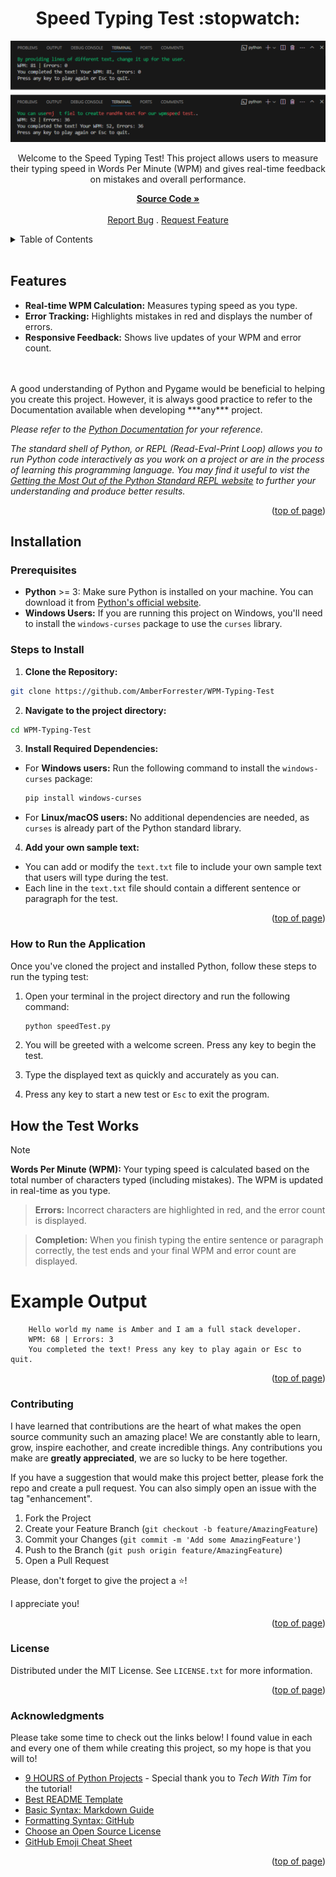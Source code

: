 <a id="readme-top"></a>

<h1 align='center'>Speed Typing Test :stopwatch:</h1> 

<div align='center'>

<img src='/images/WPM_Speed_Test.png' alt='Picture of the words per minute Python speed typing test, measuring the users typing speed and giving feedback on mistakes.'>

<p align='center'>Welcome to the Speed Typing Test! This project allows users to measure their typing speed in Words Per Minute (WPM) and gives real-time feedback on mistakes and overall performance.<br/>

<a href='https://github.com/AmberForrester/WPM-Typing-Test'><strong>Source Code »</strong></a>
<br />
<br />
<a href='https://github.com/AmberForrester/WPM-Typing-Test/issues/new?assignees=&labels=bug&projects=&template=bug-report-%F0%9F%90%9E.md&title='>Report Bug</a>
.
<a href='https://github.com/AmberForrester/WPM-Typing-Test/issues/new?assignees=&labels=enhancement&projects=&template=feature-request-%F0%9F%9A%80.md&title='>Request Feature</a>
</p>
</div>

<details>
  <summary>Table of Contents</summary>
  <ol>
    <li><a href="#features">Features</a></li>
    <li><a href="#installation">Installation</a></li>
    <li><a href="#steps-to-install">Steps to Install</a></li>
    <li><a href="#how-to-run-the-application">How to Run the Application</a></li>
    <li><a href="#how-the-test-works">How the Test Works</a></li>
    <li><a href="#contributing">Contributing</a></li>
    <li><a href="#license">License</a></li>
    <li><a href="#acknowledgments">Acknowledgments</a></li>
  </ol>
</details>
<br />



## Features
- **Real-time WPM Calculation:** Measures typing speed as you type.
- **Error Tracking:** Highlights mistakes in red and displays the number of errors.
- **Responsive Feedback:** Shows live updates of your WPM and error count.
<br />
<br />
A good understanding of Python and Pygame would be beneficial to helping you create this project. However, it is always good practice to refer to the Documentation available when developing ***any*** project. 

_Please refer to the [Python Documentation](https://docs.python.org/3/) for your reference._

_The standard shell of Python, or REPL (Read-Eval-Print Loop) allows you to run Python code interactively as you work on a project or are in the process of learning this programming language. You may find it useful to vist the [Getting the Most Out of the Python Standard REPL website](https://realpython.com/python-repl/) to further your understanding and produce better results._

<p align="right">(<a href="#readme-top">top of page</a>)</p>



## Installation

### Prerequisites
- **Python** >= 3: Make sure Python is installed on your machine. You can download it from [Python's official website](https://www.python.org/downloads/).
- **Windows Users:** If you are running this project on Windows, you'll need to install the `windows-curses` package to use the `curses` library.




### Steps to Install

1. **Clone the Repository:**
  ```bash
  git clone https://github.com/AmberForrester/WPM-Typing-Test
  ```

2. **Navigate to the project directory:**
  ```bash
  cd WPM-Typing-Test
  ```

3. **Install Required Dependencies:** 

- For **Windows users:** Run the following command to install the `windows-curses` package:
  ```bash
  pip install windows-curses
  ```
- For **Linux/macOS users:** No additional dependencies are needed, as `curses` is already part of the Python standard library.

4. **Add your own sample text:**
- You can add or modify the `text.txt` file to include your own sample text that users will type during the test. 
- Each line in the `text.txt` file should contain a different sentence or paragraph for the test.

<p align="right">(<a href="#readme-top">top of page</a>)</p>



### How to Run the Application

Once you've cloned the project and installed Python, follow these steps to run the typing test:

1. Open your terminal in the project directory and run the following command: 
   ```bash
   python speedTest.py
   ```

2. You will be greeted with a welcome screen. Press any key to begin the test.

3. Type the displayed text as quickly and accurately as you can.

4. Press any key to start a new test or `Esc` to exit the program.



## How the Test Works
> [!Note] 
> **Words Per Minute (WPM):** Your typing speed is calculated based on the total number of characters typed (including mistakes). The WPM is updated in real-time as you type. <br>

> **Errors:** Incorrect characters are highlighted in red, and the error count is displayed. <br>

> **Completion:** When you finish typing the entire sentence or paragraph correctly, the test ends and your final WPM and error count are displayed. <br>

# Example Output
```vbnet
    Hello world my name is Amber and I am a full stack developer.
    WPM: 68 | Errors: 3
    You completed the text! Press any key to play again or Esc to quit.
```

<p align="right">(<a href="#readme-top">top of page</a>)</p>



### Contributing

I have learned that contributions are the heart of what makes the open source community such an amazing place! We are constantly able to learn, grow, inspire eachother, and create incredible things. Any contributions you make are **greatly appreciated**, we are so lucky to be here together.

If you have a suggestion that would make this project better, please fork the repo and create a pull request. You can also simply open an issue with the tag "enhancement".

1. Fork the Project
2. Create your Feature Branch (`git checkout -b feature/AmazingFeature`)
3. Commit your Changes (`git commit -m 'Add some AmazingFeature'`)
4. Push to the Branch (`git push origin feature/AmazingFeature`)
5. Open a Pull Request

Please, don't forget to give the project a :star:! 

I appreciate you!

<p align="right">(<a href="#readme-top">top of page</a>)</p>



### License

Distributed under the MIT License. See `LICENSE.txt` for more information.

<p align="right">(<a href="#readme-top">top of page</a>)</p>



### Acknowledgments

Please take some time to check out the links below! I found value in each and every one of them while creating this project, so my hope is that you will to!

* [9 HOURS of Python Projects](https://youtu.be/NpmFbWO6HPU?si=Y0C6tmCBdUZhawBg) - Special thank you to _Tech With Tim_ for the tutorial!
* [Best README Template](https://github.com/othneildrew/Best-README-Template)
* [Basic Syntax: Markdown Guide](https://www.markdownguide.org/basic-syntax/#reference-style-links)
* [Formatting Syntax: GitHub](https://docs.github.com/en/get-started/writing-on-github/getting-started-with-writing-and-formatting-on-github/basic-writing-and-formatting-syntax)
* [Choose an Open Source License](https://choosealicense.com)
* [GitHub Emoji Cheat Sheet](https://github.com/ikatyang/emoji-cheat-sheet/blob/master/README.md#animal-bug)

<p align="right">(<a href="#readme-top">top of page</a>)</p>